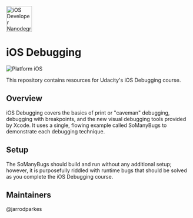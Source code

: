 <img src="https://s3-us-west-1.amazonaws.com/udacity-content/degrees/catalog-images/nd003.png" alt="iOS Developer Nanodegree logo" height="70" >

# iOS Debugging

![Platform iOS](https://img.shields.io/badge/nanodegree-iOS-blue.svg)

This repository contains resources for Udacity's iOS Debugging course.

## Overview

iOS Debugging covers the basics of print or "caveman" debugging, debugging with breakpoints, and the new visual debugging tools provided by Xcode. It uses a single, flowing example called SoManyBugs to demonstrate each debugging technique.

## Setup

The SoManyBugs should build and run without any additional setup; however, it is purposefully riddled with runtime bugs that should be solved as you complete the iOS Debugging course.

## Maintainers

@jarrodparkes
